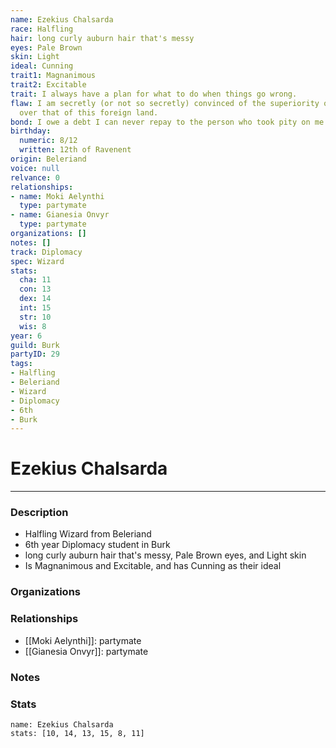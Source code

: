 ```yaml
---
name: Ezekius Chalsarda
race: Halfling
hair: long curly auburn hair that's messy
eyes: Pale Brown
skin: Light
ideal: Cunning
trait1: Magnanimous
trait2: Excitable
trait: I always have a plan for what to do when things go wrong.
flaw: I am secretly (or not so secretly) convinced of the superiority of my own culture
  over that of this foreign land.
bond: I owe a debt I can never repay to the person who took pity on me.
birthday:
  numeric: 8/12
  written: 12th of Ravenent
origin: Beleriand
voice: null
relvance: 0
relationships:
- name: Moki Aelynthi
  type: partymate
- name: Gianesia Onvyr
  type: partymate
organizations: []
notes: []
track: Diplomacy
spec: Wizard
stats:
  cha: 11
  con: 13
  dex: 14
  int: 15
  str: 10
  wis: 8
year: 6
guild: Burk
partyID: 29
tags:
- Halfling
- Beleriand
- Wizard
- Diplomacy
- 6th
- Burk
---
```

# Ezekius Chalsarda
---
### Description
- Halfling Wizard from Beleriand
- 6th year Diplomacy student in Burk
- long curly auburn hair that's messy, Pale Brown eyes, and Light skin
- Is Magnanimous and Excitable, and has Cunning as their ideal

### Organizations

### Relationships
- [[Moki Aelynthi]]: partymate
- [[Gianesia Onvyr]]: partymate

### Notes

### Stats
```statblock
name: Ezekius Chalsarda
stats: [10, 14, 13, 15, 8, 11]
```